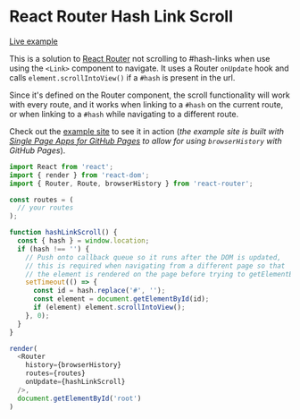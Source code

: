 # React Router Hash Link Scroll

[Live example][liveExample]

This is a solution to [React Router][reactRouter] not scrolling to #hash-links when use using the `<Link>` component to navigate. It uses a Router `onUpdate` hook and calls `element.scrollIntoView()` if a `#hash` is present in the url.  

Since it's defined on the Router component, the scroll functionality will work with every route, and it works when linking to a `#hash` on the current route, or when linking to a `#hash` while navigating to a different route.

Check out the [example site][liveExample] to see it in action (*the example site is built with [Single Page Apps for GitHub Pages][spaGHP] to allow for using `browserHistory` with GitHub Pages*).


```javascript
import React from 'react';
import { render } from 'react-dom';
import { Router, Route, browserHistory } from 'react-router';

const routes = (
  // your routes
);

function hashLinkScroll() {
  const { hash } = window.location;
  if (hash !== '') {
    // Push onto callback queue so it runs after the DOM is updated,
    // this is required when navigating from a different page so that
    // the element is rendered on the page before trying to getElementById.
    setTimeout(() => {
      const id = hash.replace('#', '');
      const element = document.getElementById(id);
      if (element) element.scrollIntoView();
    }, 0);
  }
}

render(
  <Router
    history={browserHistory}
    routes={routes}
    onUpdate={hashLinkScroll}
  />,
  document.getElementById('root')
)
```


[reactRouter]: https://github.com/reactjs/react-router
[liveExample]: http://react-router-hash-link-scroll.rafrex.com/
[spaGHP]: https://github.com/rafrex/spa-github-pages
